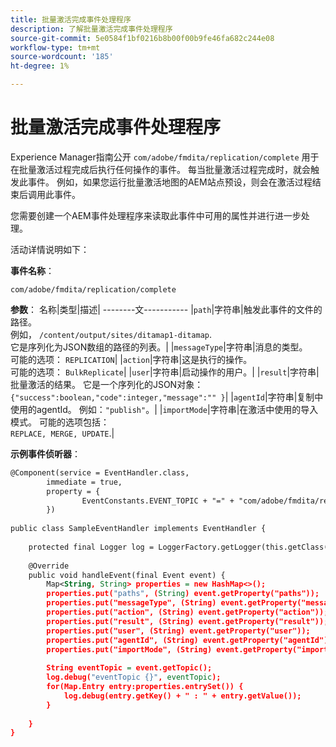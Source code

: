 ```yaml
---
title: 批量激活完成事件处理程序
description: 了解批量激活完成事件处理程序
source-git-commit: 5e0584f1bf0216b8b00f00b9fe46fa682c244e08
workflow-type: tm+mt
source-wordcount: '185'
ht-degree: 1%

---
```


# 批量激活完成事件处理程序

Experience Manager指南公开 `com/adobe/fmdita/replication/complete` 用于在批量激活过程完成后执行任何操作的事件。 每当批量激活过程完成时，就会触发此事件。 例如，如果您运行批量激活地图的AEM站点预设，则会在激活过程结束后调用此事件。


您需要创建一个AEM事件处理程序来读取此事件中可用的属性并进行进一步处理。

活动详情说明如下：

**事件名称**：

```
com/adobe/fmdita/replication/complete 
```

**参数**： 名称|类型|描述| --------文----------- |`path`|字符串|触发此事件的文件的路径。 <br> 例如， `/content/output/sites/ditamap1-ditamap`. <br> 它是序列化为JSON数组的路径的列表。| |`messageType`|字符串|消息的类型。 <br>可能的选项： `REPLICATION`| |`action`|字符串|这是执行的操作。 <br>可能的选项： `BulkReplicate`| |`user`|字符串|启动操作的用户。| |`result`|字符串|批量激活的结果。 它是一个序列化的JSON对象： <br>`{"success":boolean,"code":integer,"message":"" }`| |`agentId`|字符串|复制中使用的agentId。 例如：`"publish"`。| |`importMode`|字符串|在激活中使用的导入模式。 可能的选项包括： <br>`REPLACE, MERGE, UPDATE`.|


**示例事件侦听器**：

```XML
@Component(service = EventHandler.class,
        immediate = true,
        property = {
                EventConstants.EVENT_TOPIC + "=" + "com/adobe/fmdita/replication/complete",
        })
 
public class SampleEventHandler implements EventHandler {
 
    protected final Logger log = LoggerFactory.getLogger(this.getClass());
 
    @Override
    public void handleEvent(final Event event) {
        Map<String, String> properties = new HashMap<>();
        properties.put("paths", (String) event.getProperty("paths"));
        properties.put("messageType", (String) event.getProperty("messageType"));
        properties.put("action", (String) event.getProperty("action"));
        properties.put("result", (String) event.getProperty("result"));
        properties.put("user", (String) event.getProperty("user"));
        properties.put("agentId", (String) event.getProperty("agentId"));
        properties.put("importMode", (String) event.getProperty("importMode"));
 
        String eventTopic = event.getTopic();
        log.debug("eventTopic {}", eventTopic);
        for(Map.Entry entry:properties.entrySet()) {
            log.debug(entry.getKey() + " : " + entry.getValue());
        }
 
    }
}
```

